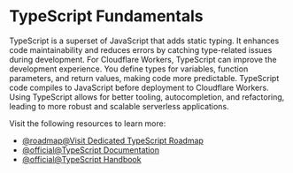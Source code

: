# TypeScript Fundamentals

TypeScript is a superset of JavaScript that adds static typing. It enhances code maintainability and reduces errors by catching type-related issues during development. For Cloudflare Workers, TypeScript can improve the development experience. You define types for variables, function parameters, and return values, making code more predictable. TypeScript code compiles to JavaScript before deployment to Cloudflare Workers. Using TypeScript allows for better tooling, autocompletion, and refactoring, leading to more robust and scalable serverless applications.

Visit the following resources to learn more:

- [@roadmap@Visit Dedicated TypeScript Roadmap](https://roadmap.sh/typescript)
- [@official@TypeScript Documentation](https://www.typescriptlang.org/docs/)
- [@official@TypeScript Handbook](https://www.typescriptlang.org/docs/handbook/)
